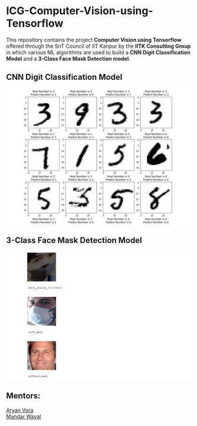 # ICG-Computer-Vision-using-Tensorflow
This repository contains the project **Computer Vision using Tensorflow** offered through the SnT Council of IIT Kanpur by the **IITK Consulting Group** in which various ML algorithms are used to build a **CNN Digit Classification Model** and a **3-Class Face Mask Detection model**.

## CNN Digit Classification Model

![CNN](https://github.com/kshitijk20/ICG-Computer-Vision-using-Tensorflow/blob/main/Images/1.jpg)

## 3-Class Face Mask Detection Model
![Face Mask](https://github.com/kshitijk20/ICG-Computer-Vision-using-Tensorflow/blob/main/Images/2.jpg)

## Mentors:
[Aryan Vora](https://github.com/aryan-vora23)   
[Mandar Wayal](https://github.com/mandar7-git)
